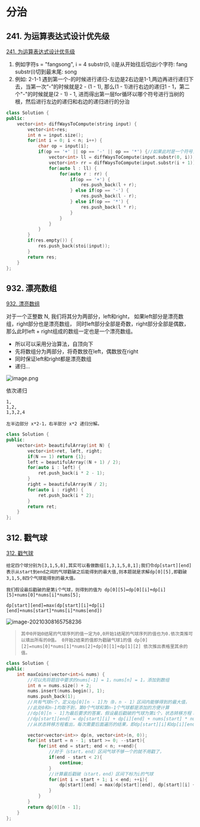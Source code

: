 # 分治

## 241. 为运算表达式设计优先级

[241. 为运算表达式设计优先级](https://leetcode-cn.com/problems/different-ways-to-add-parentheses/)

1. 例如字符s = "fangsong", i = 4
		substr(0, i)是从开始往后切出i个字符: fang
		substr(i)切到最末尾: song
2. 例如: 2-1-1
    遇到第一个-的时候进行递归-左边是2右边是1-1,两边再进行递归下去，当第一次“-”的时候就是2 - (1 - 1), 那么(1 - 1)进行右边的递归1 - 1，第二个"-"的时候就是(2 - 1) - 1, 进而得出第一层for循环以哪个符号进行当树的根，然后进行左边的递归和右边的递归进行的分治

```cpp
class Solution {
public:
    vector<int> diffWaysToCompute(string input) {
        vector<int>res;
        int n = input.size();
        for(int i = 0; i < n; i++) {
            char op = input[i];
            if(op == '+' || op == '-' || op == '*') {//如果此时是一个符号，那么应该查看左边和右边的数组存的值
                vector<int> ll = diffWaysToCompute(input.substr(0, i));
                vector<int> rr = diffWaysToCompute(input.substr(i + 1));
                for(auto l : ll) {
                    for(auto r : rr) {
                        if(op == '+') {
                            res.push_back(l + r);
                        } else if(op == '-') {
                            res.push_back(l - r);
                        } else if(op == '*') {
                            res.push_back(l * r);
                        }
                    }
                }
            }
        }
        if(res.empty()) {
            res.push_back(stoi(input));
        }
        return res;
    }
};
```



## 932. 漂亮数组 

[932. 漂亮数组](https://leetcode-cn.com/problems/beautiful-array/)

对于一个正整数 N, 我们将其分为两部分，left和right， 如果left部分是漂亮数组，right部分也是漂亮数组， 同时left部分全部是奇数，right部分全部是偶数，那么此时left + right组成的数组一定也是一个漂亮数组。

- 所以可以采用分治算法，自顶向下
- 先将数组分为两部分，将奇数放在left，偶数放在right
- 同时保证left和right都是漂亮数组
- 递归...

![image.png](http://test-fangsong-imgsubmit.oss-cn-beijing.aliyuncs.com/img/1603381735-QVBUfx-image.png)

依次递归

```
1,
1,2,
1,3,2,4
```

`左半边部分 x*2-1，右半部分 x*2 递归分解。`

```cpp
class Solution {
public:
    vector<int> beautifulArray(int N) {
        vector<int>ret, left, right;
        if(N == 1) return {1};
        left = beautifulArray((N + 1) / 2);
        for(auto i : left) {
            ret.push_back(i * 2 - 1);
        }
        right = beautifulArray(N / 2);
        for(auto i : right) {
            ret.push_back(i * 2);
        }
        return ret;
    }
};
```



## 312. 戳气球

[312. 戳气球](https://leetcode-cn.com/problems/burst-balloons/)



`给定四个球分别为[3,1,5,8],其实可以看做数组[1,3,1,5,8,1];我们令dp[start][end]表示从start到end之间的气球戳破之后能得到的最大值,则本题就是求解dp[0][5],即戳破3,1,5,8四个气球能得到的最大值。`

`我们假设最后戳破的是第i个气球，则得到的值为
dp[0][5]=dp[0][i]+dp[i][5]+nums[0]*nums[i]*nums[5];`

`dp[start][end]=max(dp[start][i]+dp[i][end]+nums[start]*nums[i]*nums[end])`

![image-20210308165758236](http://test-fangsong-imgsubmit.oss-cn-beijing.aliyuncs.com/img/image-20210308165758236.png)

>`其中0开始0结尾的气球序列的值一定为0,0开始1结尾的气球序列的值也为0.依次类推可以填出所有的0值。
>0开始2结束的值即为戳破气球1的值 dp[0][2]=nums[0]*nums[1]*nums[2]+dp[0][1]+dp[1][2]
>依次推出表格里其余的值。`



```cpp
class Solution {
public:
    int maxCoins(vector<int>& nums) {
        //可以先将题目中要求的nums[-1] = 1，nums[n] = 1，添加到数组
        int n = nums.size() + 2;
        nums.insert(nums.begin(), 1);
        nums.push_back(1);
        //共有气球n个，定义dp[0][n - 1]为（0，n - 1）区间内能够得到的最大值，
        //此处0和n-1均取不到，第0个气球和第n-1个气球都是添加的方便计算
        //dp[0][n - 1]为最后要求的答案，假设最后戳破的气球为第i个，状态转移方程：
        //dp[start][end] = dp[start][i] + dp[i][end] + nums[start] * nums[i] * nums[end]   (start < i < end)
        //从状态转移方程看出，每次需要后面遍历的结果，即dp[start][i]和dp[i][end]，不需要管start前面的值

        vector<vector<int>> dp(n, vector<int>(n, 0));
        for(int start = n - 1; start >= 0; --start){
            for(int end = start; end < n; ++end){
                //对于（start，end）区间气球不够一个的就不用戳了，
                if(end - start < 2){
                    continue;
                }
                //计算最后戳破（start，end）区间下标为i的气球
                for(int i = start + 1; i < end; ++i){
                    dp[start][end] = max(dp[start][end], dp[start][i] + dp[i][end] + nums[start] * nums[i] * nums[end]);
                }
            }
        }
        return dp[0][n - 1];
    }
};
```

